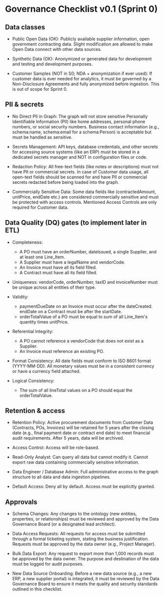 # Governance Checklist v0.1 (Sprint 0)

## Data classes

- Public Open Data (OK): Publicly available supplier information, open government contracting data. Slight modification are allowed to make Open Data connect with other data sources.

- Synthetic Data (OK): Anonymized or generated data for development and testing and development purposes.

- Customer Samples (NOT in S0; NDA + anonymization if ever used): If customer data is ever needed for analytics, it must be governed by a Non-Disclosure Agreements and fully anonymized before ingestion. This is out of scope for Sprint 0.

## PII & secrets

- No Direct PII in Graph: The graph will not store sensitive Personally Identifiable Information (PII) like home addresses, personal phone numbers, or social security numbers. Business contact information (e.g., schema:name, schema:email for a schema:Person) is acceptable but must be handled as sensitive. 

- Secrets Management: API keys, database credentials, and other secrets for accessing source systems (like an ERP) must be stored in a dedicated secrets manager and NOT in configuration files or code.

- Redaction Policy: All free-text fields (like notes or descriptions) must not have PII or commercial secrets. In case of Customer data usage, all open-text fields should be scanned for and have PII or commercial secrets redacted before being loaded into the graph. 

- Commercially Sensitive Data: Some data fields like (contractedAmount, unitPrice, endDate etc.) are considered commercially sensitive and must be protected with access controls. Mentioned Access Controls are only required for Customer data.

## Data Quality (DQ) gates (to implement later in ETL)

- Completeness:
  - A PO must have an orderNumber, dateIssued, a single Supplier, and at least one Line_Item.
  - A Supplier must have a legalName and vendorCode.
  - An Invoice must have all its field filled.
  - A Contract must have all its field filled.

- Uniqueness: vendorCode, orderNumber, taxID and invoiceNumber must be unique across all entities of their type.

- Validity:
  - paymentDueDate on an Invoice must occur after the dateCreated. endDate on a Contract must be after the startDate.
  - orderTotalValue of a PO must be equal to sum of all Line_Item's quantity times unitPrice.

- Referential Integrity: 
  - A PO cannot reference a vendorCode that does not exist as a Supplier.
  - An Invoice must reference an existing PO.

- Format Consistency: All date fields must conform to ISO 8601 format (YYYY-MM-DD). All monetary values must be in a consistent currency or have a currency field attached.

- Logical Consistency:
  - The sum of all lineTotal values on a PO should equal the orderTotalValue.

## Retention & access

- Retention Policy: Active procurement documents from Customer Data (Contracts, POs, Invoices) will be retained for 5 years after the closing date (e.g., final payment date or contract end date) to meet financial audit requirements. After 5 years, data will be archived.

- Access Control: Access will be role-based.

- Read-Only Analyst: Can query all data but cannot modify it. Cannot export raw data containing commercially sensitive information.

- Data Engineer / Database Admin: Full administrative access to the graph structure to all data and data ingestion pipelines.

- Default Access: Deny all by default. Access must be explicitly granted.

## Approvals

- Schema Changes: Any changes to the ontology (new entities, properties, or relationships) must be reviewed and approved by the Data Governance Board (or a designated lead architect).

- Data Access Requests: All requests for access must be submitted through a formal ticketing system, stating the business justification. Requests must be approved by the data owner (e.g., Project Manager).

- Bulk Data Export: Any request to export more than 1,000 records must be approved by the data owner. The purpose and destination of the data must be logged for audit purposes.

- New Data Source Onboarding: Before a new data source (e.g., a new ERP, a new supplier portal) is integrated, it must be reviewed by the Data Governance Board to ensure it meets the quality and security standards outlined in this checklist.